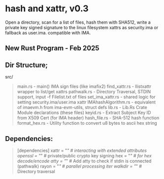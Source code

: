 # hash and xattr, v0.3
Open a directory, scan for a list of files, hash them with SHA512, write a private key signed signature 
to the linux filesystem xattrs as security.ima or fallback as user.ima. compatible with IMA.

## New Rust Program - Feb 2025

## Dir Structure;
src/
> main.rs		-	main() IMA sign files (like imafix2)
> find_xattr.rs	-	llistxattr wrapper to list/get xattrs
> pathwalk.rs	-	Directory Traversal, STDIN support, input -f Filelist.txt of files
> set_ima_xattr.rs - 	shared logic for setting security.ima/user.ima xattr
> IMAhashAlgorithm.rs - equivalent of imaevm.h from ima-evm-utils, struct defs
> lib.rs		-	Lib.Rs Crate Module declarations (these files)
> keyid.rs		-	Extract Subject Key ID from X509 Cert (for IMA header)
> hash_file.rs	-	SHA-512 hash function
> format_hex.rs	-	Utility function to convert u8 bytes to ascii hex string

## Dependencies:
> [dependencies]
> xattr = "*"      # interacting with extended attributes
> openssl = "*"  # private/public crypto key signing
> hex = "*"        # for hex decode/encode
> atty = "*"        # Add atty to check if stdin is connected (pathwalk)
> rayon = "*"      # parallel processing iter
> walkdir = "*"    # Directory traversal

